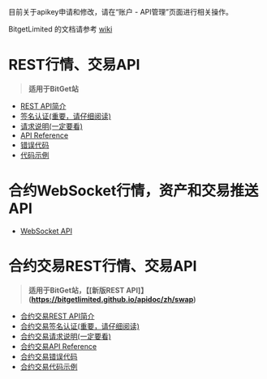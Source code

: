  目前关于apikey申请和修改，请在“账户 - API管理”页面进行相关操作。
 
 BitgetLimited 的文档请参考 [wiki](https://github.com/BitgetLimited/API_DOC/wiki)

 # REST行情、交易API<br>
 >  **适用于BitGet站**<br>

* [REST API简介](https://github.com/BitgetLimited/API_DOC/wiki/REST_introduction)<br>
* [签名认证(重要，请仔细阅读)](https://github.com/BitgetLimited/API_DOC/wiki/REST_authentication)<br>
* [请求说明(一定要看)](https://github.com/BitgetLimited/API_DOC/wiki/REST_request)<br>
* [API Reference](https://github.com/BitgetLimited/API_DOC/wiki/REST_api_reference)<br>
* [错误代码](https://github.com/BitgetLimited/API_DOC/wiki/REST_error_code)<br>
* [代码示例](https://github.com/BitgetLimited/Exchange_API)<br>

# 合约WebSocket行情，资产和交易推送API<br>
 
 * [WebSocket API](https://github.com/BitgetLimited/API_DOC/blob/master/README%E5%90%88%E7%BA%A6_websocket_api.md)
 
 # 合约交易REST行情、交易API<br>
 >  **适用于BitGet站，【[新版REST API]】(https://bitgetlimited.github.io/apidoc/zh/swap)**<br>

* [合约交易REST API简介](https://github.com/BitgetLimited/API_DOC/wiki/Contract_REST_introduction)<br>
* [合约交易签名认证(重要，请仔细阅读)](https://github.com/BitgetLimited/API_DOC/wiki/Contract_REST_authentication)<br>
* [合约交易请求说明(一定要看)](https://github.com/BitgetLimited/API_DOC/wiki/Contract_REST_request)<br>
* [合约交易API Reference](https://github.com/BitgetLimited/API_DOC/wiki/Contract_REST_api_reference)<br>
* [合约交易错误代码](https://github.com/BitgetLimited/API_DOC/wiki/Contract_REST_error_code)<br>
* [合约交易代码示例](https://github.com/BitgetLimited/Exchange_API/tree/master/REST-Contract-Java-Demo)<br>
